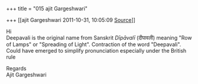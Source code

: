 +++
title = "015 ajit Gargeshwari"

+++
[[ajit Gargeshwari	2011-10-31, 10:05:09 [Source](https://groups.google.com/g/samskrita/c/rha1gnTpQ6s)]]



Hi  
Deepavali is the original name from Sanskrit *Dīpāvalī* (दीपावली) meaning "Row of Lamps" or "Spreading of Light". Contraction of the word "Deepavali". Could have emerged to simplify pronunciation especially under the British rule  
  
Regards  
Ajit Gargeshwari  
  

